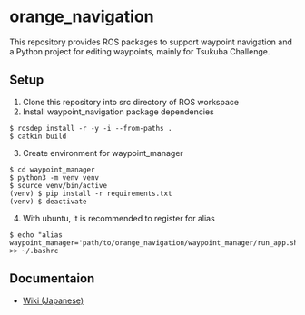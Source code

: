 # orange_navigation
This repository provides ROS packages to support waypoint navigation and a Python project for editing waypoints, mainly for Tsukuba Challenge.

## Setup
1. Clone this repository into src directory of ROS workspace
2. Install waypoint_navigation package dependencies
```
$ rosdep install -r -y -i --from-paths .
$ catkin build
```
3. Create environment for waypoint_manager
```
$ cd waypoint_manager
$ python3 -m venv venv
$ source venv/bin/active
(venv) $ pip install -r requirements.txt
(venv) $ deactivate
```
4. With ubuntu, it is recommended to register for alias
```
$ echo "alias waypoint_manager='path/to/orange_navigation/waypoint_manager/run_app.sh'" >> ~/.bashrc
```

## Documentaion

- [Wiki (Japanese)](https://github.com/KBKN-Autonomous-Robotics-Lab/orange_navigation/wiki)
